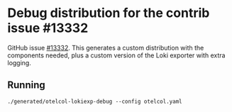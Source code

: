 Debug distribution for the contrib issue #13332
===

GitHub issue [#13332](https://github.com/open-telemetry/opentelemetry-collector-contrib/issues/13332). This generates a custom distribution with the components needed, plus a custom version of the Loki exporter with extra logging.

Running
---

```console
./generated/otelcol-lokiexp-debug --config otelcol.yaml
```
